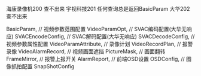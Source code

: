 海康录像机200 查不出来
宇视科技201 任何查询总是返回BasicParam
大华202 查不出来

BasicParam,
// 视频参数范围配置
VideoParamOpt,
// SVAC编码配置(大华无响应)
SVACEncodeConfig,
// SVAC解码配置(大华无响应)
SVACDecodeConfig,
// 视频参数属性配置
VideoParamAttribute,
// 录像计划
VideoRecordPlan,
// 报警录像
VideoAlarmRecord,
// 视频画面遮挡
PictureMask,
// 画面翻转
FrameMirror,
// 报警上报开关
AlarmReport,
// 前端OSD设置
OSDConfig,
// 图像抓拍配置
SnapShotConfig